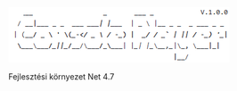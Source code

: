 ![Előkép](https://github.com/Rizsfelfujt/ConsolePlayer-V1.0.0-/raw/main/logo.png)

Fejlesztési környezet Net 4.7
